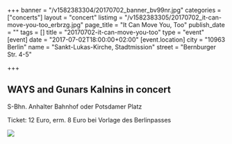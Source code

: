 +++
banner = "/v1582383304/20170702_banner_bv99nr.jpg"
categories = ["concerts"]
layout = "concert"
listimg = "/v1582383305/20170702_it-can-move-you-too_erbrzg.jpg"
page_title = "It Can Move You, Too"
publish_date = ""
tags = []
title = "20170702-it-can-move-you-too"
type = "event"
[event]
date = "2017-07-02T18:00:00+02:00"
[event.location]
city = "10963 Berlin"
name = "Sankt-Lukas-Kirche, Stadtmission"
street = "Bernburger Str. 4-5"

+++
## WAYS and Gunars Kalnins in concert

S-Bhn. Anhalter Bahnhof oder Potsdamer Platz

Ticket: 12 Euro, erm. 8 Euro bei Vorlage des Berlinpasses

![](https://res.cloudinary.com/ways-choir/image/upload/v1582398614/20170702_onstage_thwdhp.jpg)